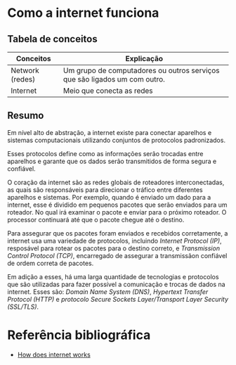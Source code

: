 
# Como a internet funciona
## Tabela de conceitos
| Conceitos       | Explicação                                                                |
|-----------------|---------------------------------------------------------------------------|
| Network (redes) | Um grupo de computadores ou outros serviços que são ligados um com outro. |
| Internet        | Meio que conecta as redes                                                 |

## Resumo

Em nível alto de abstração, a internet existe para conectar aparelhos e sistemas computacionais utilizando conjuntos de protocolos padronizados. 

Esses protocolos define como as informações serão trocadas entre aparelhos e garante que os dados serão transmitidos de forma segura e confiável.

O coração da internet são as redes globais de roteadores interconectadas, as quais são responsáveis para direcionar o tráfico entre diferentes aparelhos e sistemas.  Por exemplo,  quando é enviado um dado para a internet, esse é dividido em pequenos pacotes que serão enviados para um roteador. No qual irá examinar o pacote e enviar para o próximo roteador. O processor continuará até que o pacote chegue até o destino.

Para assegurar que os pacotes foram enviados e recebidos corretamente, a internet usa uma variedade de protocolos, incluindo *Internet Protocol (IP)*, resposável para rotear os pacotes para o destino correto, e *Transmission Control Protocol (TCP)*, encarregado de assegurar a transmissãon confiável de ordem correta de pacotes.

Em adição a esses, há uma larga quantidade de tecnologias e protocolos que são utilizadas para fazer possível a comunicação e trocas de dados na internet. Esses são:
*Domain Name System (DNS)*, *Hypertext Transfer Protocol (HTTP)* e *protocolo Secure Sockets Layer/Transport Layer Security (SSL/TLS)*.

# Referência bibliográfica

* [How does internet works](https://cs.fyi/guide/how-does-internet-work)
